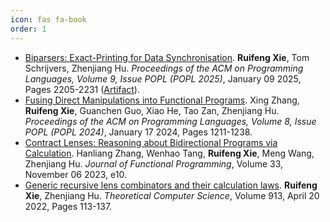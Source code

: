 ```yaml
---
icon: fas fa-book
order: 1
---
```


- [Biparsers: Exact-Printing for Data Synchronisation](https://doi.org/10.1145/3704910). **Ruifeng Xie**, Tom Schrijvers, Zhenjiang Hu. _Proceedings of the ACM on Programming Languages, Volume 9, Issue POPL (POPL 2025)_, January 09 2025, Pages 2205-2231 ([Artifact](https://doi.org/10.5281/zenodo.13939727)).
- [Fusing Direct Manipulations into Functional Programs](https://doi.org/10.1145/3632883). Xing Zhang, **Ruifeng Xie**, Guanchen Guo, Xiao He, Tao Zan, Zhenjiang Hu. _Proceedings of the ACM on Programming Languages, Volume 8, Issue POPL (POPL 2024)_, January 17 2024, Pages 1211-1238.
- [Contract Lenses: Reasoning about Bidirectional Programs via Calculation](https://doi.org/10.1017/S0956796823000059). Hanliang Zhang, Wenhao Tang, **Ruifeng Xie**, Meng Wang, Zhenjiang Hu. _Journal of Functional Programming_, Volume 33, November 06 2023, e10.
- [Generic recursive lens combinators and their calculation laws](https://doi.org/10.1016/j.tcs.2022.02.019). **Ruifeng Xie**, Zhenjiang Hu. _Theoretical Computer Science_, Volume 913, April 20 2022, Pages 113-137.
